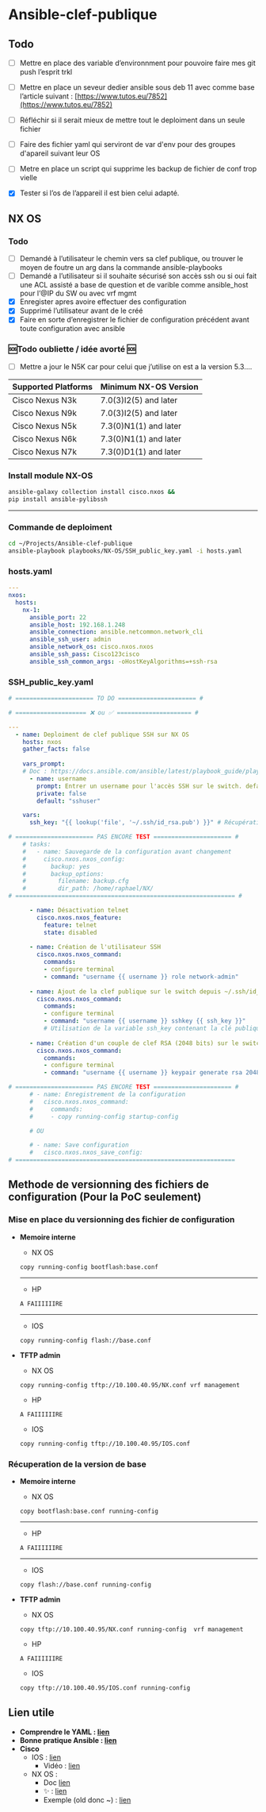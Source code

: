 # Ansible-clef-publique

## Todo

- [ ]  Mettre en place des variable d’environnment pour pouvoire faire mes git push l’esprit trkl
- [ ]  Mettre en place un seveur dedier ansible sous deb 11 avec comme base l’article suivant : [https://www.tutos.eu/7852](https://www.tutos.eu/7852)
- [ ]  Réfléchir si il serait mieux de mettre tout le deploiment dans un seule fichier
- [ ]  Faire des fichier yaml qui serviront de var d'env pour des groupes d'apareil suivant leur OS
- [ ]  Metre en place un script qui supprime les backup de fichier de conf trop vielle 
- [x]  Tester si l’os de l’appareil il est bien celui adapté.


## NX OS
### Todo

- [ ]  Demandé à l’utilisateur le chemin vers sa clef publique, ou trouver le moyen de foutre un arg dans la commande ansible-playbooks
- [ ]  Demandé a l’utilisateur si il souhaite sécurisé son accès ssh ou si oui fait une ACL assisté a base de question et de varible comme ansible_host pour l’@IP du SW ou avec vrf mgmt
- [x]  Enregister apres avoire effectuer des configuration
- [x]  Supprimé l’utilisateur avant de le créé
- [x]  Faire en sorte d’enregistrer le fichier de configuration précédent avant toute configuration avec ansible

### 🆘Todo oubliette / idée avorté 🆘
- [ ]  Mettre a jour le N5K car pour celui que j’utilise on est a la version 5.3….

| Supported Platforms | Minimum NX-OS Version |
| --- | --- |
| Cisco Nexus N3k | 7.0(3)I2(5) and later |
| Cisco Nexus N9k | 7.0(3)I2(5) and later |
| Cisco Nexus N5k | 7.3(0)N1(1) and later |
| Cisco Nexus N6k | 7.3(0)N1(1) and later |
| Cisco Nexus N7k | 7.3(0)D1(1) and later |

### Install module NX-OS

```bash
ansible-galaxy collection install cisco.nxos &&
pip install ansible-pylibssh
```

---

### Commande de deploiment

```bash
cd ~/Projects/Ansible-clef-publique
ansible-playbook playbooks/NX-OS/SSH_public_key.yaml -i hosts.yaml
```

### hosts.yaml

```yaml
---
nxos:
  hosts:
    nx-1:
      ansible_port: 22
      ansible_host: 192.168.1.248
      ansible_connection: ansible.netcommon.network_cli
      ansible_ssh_user: admin
      ansible_network_os: cisco.nxos.nxos
      ansible_ssh_pass: Cisco123cisco
      ansible_ssh_common_args: -oHostKeyAlgorithms=+ssh-rsa
```

### SSH_public_key.yaml

```yaml
# ====================== TO DO ====================== #

# ==================== ❌ ou ✅ ===================== #

---
  - name: Deploiment de clef publique SSH sur NX OS
    hosts: nxos
    gather_facts: false
    
    vars_prompt:
    # Doc : https://docs.ansible.com/ansible/latest/playbook_guide/playbooks_prompts.html
      - name: username
        prompt: Entrer un username pour l'accès SSH sur le switch. default
        private: false
        default: "sshuser"

    vars:
      ssh_key: "{{ lookup('file', '~/.ssh/id_rsa.pub') }}" # Récupération de la clé publique SSH dans l'hote Ansible avec le chemin indiqué, faire attention au droit de lecture 

# ====================== PAS ENCORE TEST ====================== #
    # tasks:
    #   - name: Sauvegarde de la configuration avant changement
    #     cisco.nxos.nxos_config:
    #       backup: yes
    #       backup_options:
    #         filename: backup.cfg
    #         dir_path: /home/raphael/NX/
# ============================================================== #

      - name: Désactivation telnet
        cisco.nxos.nxos_feature:
          feature: telnet
          state: disabled
      
      - name: Création de l'utilisateur SSH
        cisco.nxos.nxos_command:
          commands:
          - configure terminal
          - command: "username {{ username }} role network-admin"
      
      - name: Ajout de la clef publique sur le switch depuis ~/.ssh/id_rsa.pub
        cisco.nxos.nxos_command:
          commands:
          - configure terminal
          - command: "username {{ username }} sshkey {{ ssh_key }}"  
          # Utilisation de la variable ssh_key contenant la clé publique
            
      - name: Création d'un couple de clef RSA (2048 bits) sur le switch 
        cisco.nxos.nxos_command:
          commands:
          - configure terminal
          - command: "username {{ username }} keypair generate rsa 2048 force"

# ====================== PAS ENCORE TEST ====================== #
      # - name: Enregistrement de la configuration
      #   cisco.nxos.nxos_command:
      #     commands:
      #     - copy running-config startup-config

      # OU

      # - name: Save configuration
      #   cisco.nxos.nxos_save_config:
# ============================================================== 
```

## Methode de versionning des fichiers de configuration (Pour la PoC seulement)

### Mise en place du versionning des fichier de configuration

- **Memoire interne**
    - NX OS
    
    ```
    copy running-config bootflash:base.conf
    ```
    
    ---
    
    - HP
    
    ```
    A FAIIIIIIRE
    ```
    
    ---
    
    - IOS
    
    ```
    copy running-config flash://base.conf
    ```
    
- **TFTP admin**
    - NX OS
    
    ```
    copy running-config tftp://10.100.40.95/NX.conf vrf management
    ```
    
    - HP
    
    ```
    A FAIIIIIIRE
    ```
    
    - IOS
    
    ```bash
    copy running-config tftp://10.100.40.95/IOS.conf
    ```
    

### Récuperation de la version de base

- **Memoire interne**
    - NX OS
    
    ```
    copy bootflash:base.conf running-config 
    ```
    
    ---
    
    - HP
    
    ```
    A FAIIIIIIRE
    ```
    
    ---
    
    - IOS
    
    ```
    copy flash://base.conf running-config 
    ```
    
- **TFTP admin**
    - NX OS
    
    ```
    copy tftp://10.100.40.95/NX.conf running-config  vrf management
    ```
    
    - HP
    
    ```
    A FAIIIIIIRE
    ```
    
    - IOS
    
    ```bash
    copy tftp://10.100.40.95/IOS.conf running-config 
    ```
    

## Lien utile

- **Comprendre le YAML : [lien](https://docs.ansible.com/ansible/latest/reference_appendices/YAMLSyntax.html#yaml-syntax)**
- **Bonne pratique Ansible : [lien](https://docs.ansible.com/ansible/latest/tips_tricks/ansible_tips_tricks.html)**
- **Cisco**
    - IOS : [lien](https://docs.ansible.com/ansible/latest/collections/cisco/ios/ios_command_module.html)
        - Vidéo : [lien](https://youtu.be/wbVZkb8ocH4)
    - NX OS :
        - Doc [lien](https://docs.ansible.com/ansible/latest/collections/cisco/nxos/index.html)
        - ✨ : [lien](https://docs.ansible.com/ansible/latest/collections/cisco/nxos/nxos_command_module.html)
        - Exemple (old donc ~) : [lien](https://docs.ansible.com/ansible/latest/reference_appendices/playbooks_keywords.html#play)
